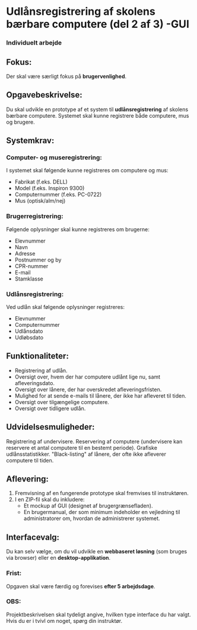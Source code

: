 # Udlånsregistrering  af skolens bærbare computere (del 2 af 3) -GUI

### Individuelt arbejde
## Fokus:
Der skal være særligt fokus på **brugervenlighed**.

## Opgavebeskrivelse:
Du skal udvikle en prototype af et system til **udlånsregistrering** af skolens bærbare computere. Systemet skal kunne registrere både computere, mus og brugere.

## Systemkrav:
### Computer- og museregistrering:
I systemet skal følgende kunne registreres om computere og mus:
- Fabrikat (f.eks. DELL)
- Model (f.eks. Inspiron 9300)
- Computernummer (f.eks. PC-0722)
- Mus (optisk/alm/nej)

### Brugerregistrering:
Følgende oplysninger skal kunne registreres om brugerne:
- Elevnummer
- Navn
- Adresse
- Postnummer og by
- CPR-nummer
- E-mail
- Stamklasse

### Udlånsregistrering:
Ved udlån skal følgende oplysninger registreres:
- Elevnummer
- Computernummer
- Udlånsdato
- Udløbsdato

## Funktionaliteter:
- Registrering af udlån.
- Oversigt over, hvem der har computere udlånt lige nu, samt afleveringsdato.
- Oversigt over lånere, der har overskredet afleveringsfristen.
- Mulighed for at sende e-mails til lånere, der ikke har afleveret til tiden.
- Oversigt over tilgængelige computere.
- Oversigt over tidligere udlån.

## Udvidelsesmuligheder:
Registrering af undervisere.
Reservering af computere (undervisere kan reservere et antal computere til en bestemt periode).
Grafiske udlånsstatistikker.
"Black-listing" af lånere, der ofte ikke afleverer computere til tiden.

## Aflevering:
1. Fremvisning af en fungerende prototype skal fremvises til instruktøren.
2. I en ZIP-fil skal du inkludere:
     - Et mockup af GUI (designet af brugergrænsefladen).
     - En brugermanual, der som minimum indeholder en vejledning til administratorer om, hvordan de administrerer systemet.

## Interfacevalg:
Du kan selv vælge, om du vil udvikle en **webbaseret løsning** (som bruges via browser) eller en **desktop-applikation**.

### Frist:
Opgaven skal være færdig og forevises **efter 5 arbejdsdage**.

### OBS:
Projektbeskrivelsen skal tydeligt angive, hvilken type interface du har valgt. Hvis du er i tvivl om noget, spørg din instruktør.
